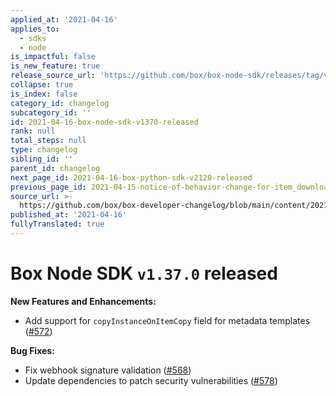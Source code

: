 ```yaml
---
applied_at: '2021-04-16'
applies_to:
  - sdks
  - node
is_impactful: false
is_new_feature: true
release_source_url: 'https://github.com/box/box-node-sdk/releases/tag/v1.37.0'
collapse: true
is_index: false
category_id: changelog
subcategory_id: ''
id: 2021-04-16-box-node-sdk-v1370-released
rank: null
total_steps: null
type: changelog
sibling_id: ''
parent_id: changelog
next_page_id: 2021-04-16-box-python-sdk-v2120-released
previous_page_id: 2021-04-15-notice-of-behavior-change-for-item_download-events
source_url: >-
  https://github.com/box/box-developer-changelog/blob/main/content/2021/04-16-box-node-sdk-v1370-released.md
published_at: '2021-04-16'
fullyTranslated: true
---
```

# Box Node SDK `v1.37.0` released

**New Features and Enhancements:**

* Add support for `copyInstanceOnItemCopy` field for metadata templates ([#572][1])

**Bug Fixes:**

* Fix webhook signature validation ([#568][2])
* Update dependencies to patch security vulnerabilities ([#578][3])

[1]: https://github.com/box/box-node-sdk/pull/572

[2]: https://github.com/box/box-node-sdk/pull/568

[3]: https://github.com/box/box-node-sdk/pull/578

